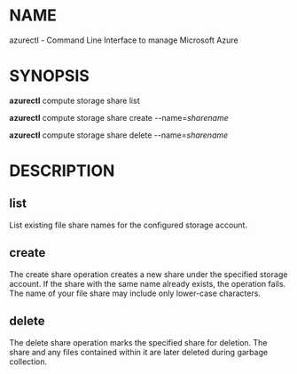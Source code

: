 # NAME

azurectl - Command Line Interface to manage Microsoft Azure

# SYNOPSIS

__azurectl__ compute storage share list

__azurectl__ compute storage share create --name=*sharename*

__azurectl__ compute storage share delete --name=*sharename*

# DESCRIPTION

## __list__

List existing file share names for the configured storage account.

## __create__

The create share operation creates a new share under the specified storage account. If the share with the same name already exists, the operation fails. The name of your file share may include only lower-case characters.

## __delete__

The delete share operation marks the specified share for deletion. The share and any files contained within it are later deleted during garbage collection.
